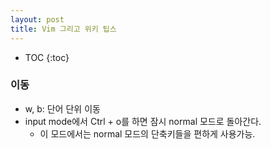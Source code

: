 ```yaml
---
layout: post
title: Vim 그리고 위키 팁스
---
```


* TOC
{:toc}

### 이동
- w, b: 단어 단위 이동
- input mode에서 Ctrl + o를 하면 잠시 normal 모드로 돌아간다.
    - 이 모드에서는 normal 모드의 단축키들을 편하게 사용가능.
